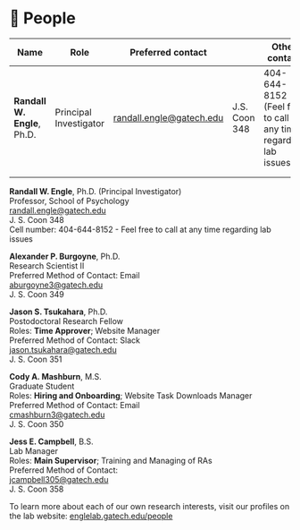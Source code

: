 # 🙋 People

| Name                        | Role                   | Preferred contact        |               | Other contact                                                     |
| --------------------------- | ---------------------- | ------------------------ | ------------- | ----------------------------------------------------------------- |
| **Randall W. Engle**, Ph.D. | Principal Investigator | randall.engle@gatech.edu | J.S. Coon 348 | 404-644-8152 (Feel free to call at any time regarding lab issues) |
|                             |                        |                          |               |                                                                   |
|                             |                        |                          |               |                                                                   |

**Randall W. Engle**, Ph.D. (Principal Investigator)\
Professor, School of Psychology\
randall.engle@gatech.edu\
J. S. Coon 348\
Cell number: 404-644-8152 - Feel free to call at any time regarding lab issues

**Alexander P. Burgoyne**, Ph.D.\
Research Scientist II\
Preferred Method of Contact: Email\
aburgoyne3@gatech.edu\
J. S. Coon 349

**Jason S. Tsukahara**, Ph.D.\
Postodoctoral Research Fellow\
Roles: **Time Approver**; Website Manager\
Preferred Method of Contact: Slack\
jason.tsukahara@gatech.edu\
J. S. Coon 351

**Cody A. Mashburn**, M.S.\
Graduate Student\
Roles: **Hiring and Onboarding**; Website Task Downloads Manager\
Preferred Method of Contact: Email\
cmashburn3@gatech.edu\
J. S. Coon 350

**Jess E. Campbell**, B.S.\
Lab Manager\
Roles: **Main Supervisor**; Training and Managing of RAs\
Preferred Method of Contact:\
jcampbell305@gatech.edu\
J. S. Coon 358

To learn more about each of our own research interests, visit our profiles on the lab website: [englelab.gatech.edu/people](http://englelab.gatech.edu/people.html)
